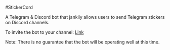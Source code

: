 #StickerCord

A Telegram & Discord bot that jankily allows users to send Telegram stickers on Discord channels.

To invite the bot to your channel: 
[Link](https://discordapp.com/api/oauth2/authorize?client_id=577677485106528266&permissions=322624&scope=bot)

Note: There is no guarantee that the bot will be operating well at this time.